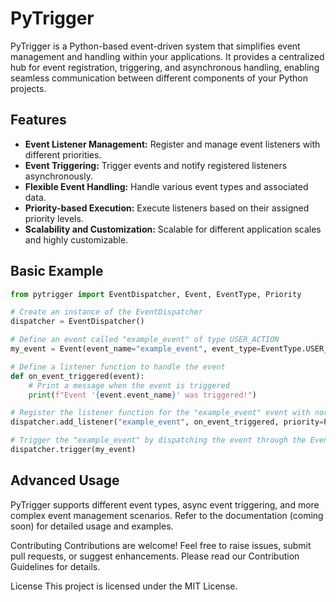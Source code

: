 # PyTrigger

PyTrigger is a Python-based event-driven system that simplifies event management and handling within your applications. It provides a centralized hub for event registration, triggering, and asynchronous handling, enabling seamless communication between different components of your Python projects.

## Features

- **Event Listener Management:** Register and manage event listeners with different priorities.
- **Event Triggering:** Trigger events and notify registered listeners asynchronously.
- **Flexible Event Handling:** Handle various event types and associated data.
- **Priority-based Execution:** Execute listeners based on their assigned priority levels.
- **Scalability and Customization:** Scalable for different application scales and highly customizable.

## Basic Example
```python
from pytrigger import EventDispatcher, Event, EventType, Priority

# Create an instance of the EventDispatcher
dispatcher = EventDispatcher()

# Define an event called "example_event" of type USER_ACTION
my_event = Event(event_name="example_event", event_type=EventType.USER_ACTION)

# Define a listener function to handle the event
def on_event_triggered(event):
    # Print a message when the event is triggered
    print(f"Event '{event.event_name}' was triggered!")

# Register the listener function for the "example_event" event with normal priority
dispatcher.add_listener("example_event", on_event_triggered, priority=Priority.NORMAL)

# Trigger the "example_event" by dispatching the event through the EventDispatcher
dispatcher.trigger(my_event)
```

## Advanced Usage
PyTrigger supports different event types, async event triggering, and more complex event management scenarios. Refer to the documentation (coming soon) for detailed usage and examples.

Contributing
Contributions are welcome! Feel free to raise issues, submit pull requests, or suggest enhancements. Please read our Contribution Guidelines for details.

License
This project is licensed under the MIT License.
